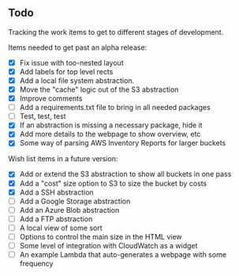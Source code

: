 ## Todo

Tracking the work items to get to different stages of development.

Items needed to get past an alpha release:

- [x] Fix issue with too-nested layout
- [x] Add labels for top level rects
- [x] Add a local file system abstraction.
- [x] Move the "cache" logic out of the S3 abstraction
- [x] Improve comments
- [ ] Add a requirements.txt file to bring in all needed packages
- [ ] Test, test, test
- [x] If an abstraction is missing a necessary package, hide it
- [x] Add more details to the webpage to show overview, etc
- [x] Some way of parsing AWS Inventory Reports for larger buckets

Wish list items in a future version:

- [x] Add or extend the S3 abstraction to show all buckets in one pass
- [x] Add a "cost" size option to S3 to size the bucket by costs
- [x] Add a SSH abstraction
- [ ] Add a Google Storage abstraction
- [ ] Add an Azure Blob abstraction
- [ ] Add a FTP abstraction
- [ ] A local view of some sort
- [ ] Options to control the main size in the HTML view 
- [ ] Some level of integration with CloudWatch as a widget
- [ ] An example Lambda that auto-generates a webpage with some frequency
